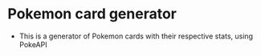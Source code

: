 # Pokemon card generator
 - This is a generator of Pokemon cards with their respective stats, using PokeAPI
